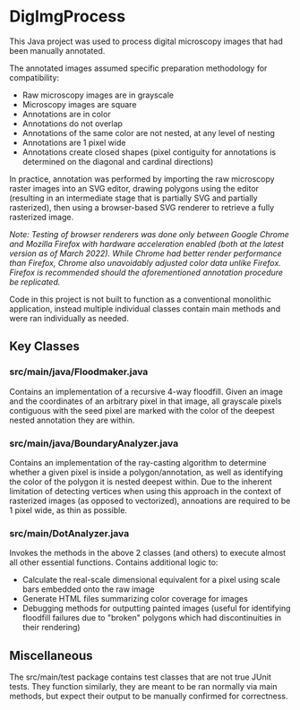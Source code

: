 # DigImgProcess
This Java project was used to process digital microscopy images that had been manually annotated. 

The annotated images assumed specific preparation methodology for compatibility:
- Raw microscopy images are in grayscale
- Microscopy images are square 
- Annotations are in color
- Annotations do not overlap
- Annotations of the same color are not nested, at any level of nesting
- Annotations are 1 pixel wide
- Annotations create closed shapes (pixel contiguity for annotations is determined on the diagonal and cardinal directions)

In practice, annotation was performed by importing the raw microscopy raster images into an SVG editor, drawing polygons using the editor (resulting in an intermediate stage that is partially SVG and partially rasterized), then using a browser-based SVG renderer to retrieve a fully rasterized image. 

*Note: Testing of browser renderers was done only between Google Chrome and Mozilla Firefox with hardware acceleration enabled (both at the latest version as of March 2022). While Chrome had better render performance than Firefox, Chrome also unavoidably adjusted color data unlike Firefox. Firefox is recommended should the aforementioned annotation procedure be replicated.*

Code in this project is not built to function as a conventional monolithic application, instead multiple individual classes contain main methods and were ran individually as needed.

## Key Classes

### src/main/java/Floodmaker.java
Contains an implementation of a recursive 4-way floodfill. Given an image and the coordinates of an arbitrary pixel in that image, all grayscale pixels contiguous with the seed pixel are marked with the color of the deepest nested annotation they are within.

### src/main/java/BoundaryAnalyzer.java
Contains an implementation of the ray-casting algorithm to determine whether a given pixel is inside a polygon/annotation, as well as identifying the color of the polygon it is nested deepest within. Due to the inherent limitation of detecting vertices when using this approach in the context of rasterized images (as opposed to vectorized), annoations are required to be 1 pixel wide, as thin as possible.

### src/main/DotAnalyzer.java
Invokes the methods in the above 2 classes (and others) to execute almost all other essential functions. Contains additional logic to:
- Calculate the real-scale dimensional equivalent for a pixel using scale bars embedded onto the raw image
- Generate HTML files summarizing color coverage for images
- Debugging methods for outputting painted images (useful for identifying floodfill failures due to "broken" polygons which had discontinuities in their rendering)

## Miscellaneous
The src/main/test package contains test classes that are not true JUnit tests. They function similarly, they are meant to be ran normally via main methods, but expect their output to be manually confirmed for correctness. 